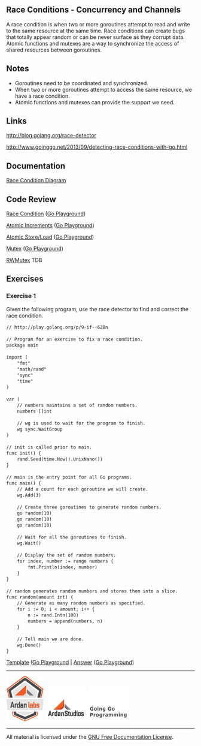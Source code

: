 ## Race Conditions - Concurrency and Channels

A race condition is when two or more goroutines attempt to read and write to the same resource at the same time. Race conditions can create bugs that totally appear random or can be never surface as they corrupt data. Atomic functions and mutexes are a way to synchronize the access of shared resources between goroutines.

## Notes

* Goroutines need to be coordinated and synchronized.
* When two or more goroutines attempt to access the same resource, we have a race condition.
* Atomic functions and mutexes can provide the support we need.

## Links

http://blog.golang.org/race-detector

http://www.goinggo.net/2013/09/detecting-race-conditions-with-go.html

## Documentation

[Race Condition Diagram](documentation/race_condition.md)

## Code Review

[Race Condition](example1/example1.go) ([Go Playground](http://play.golang.org/p/E_pi2bqD4P))

[Atomic Increments](example2/example2.go) ([Go Playground](http://play.golang.org/p/lRNiGIUAwV))

[Atomic Store/Load](example3/example3.go) ([Go Playground](http://play.golang.org/p/o8xu201CF-))

[Mutex](example4/example4.go) ([Go Playground](http://play.golang.org/p/UTPzriWXWq))

[RWMutex](example5/example5.go) TDB

## Exercises

### Exercise 1
Given the following program, use the race detector to find and correct the race condition.

	// http://play.golang.org/p/9-if--6ZBn

	// Program for an exercise to fix a race condition.
	package main

	import (
		"fmt"
		"math/rand"
		"sync"
		"time"
	)

	var (
		// numbers maintains a set of random numbers.
		numbers []int

		// wg is used to wait for the program to finish.
		wg sync.WaitGroup
	)

	// init is called prior to main.
	func init() {
		rand.Seed(time.Now().UnixNano())
	}

	// main is the entry point for all Go programs.
	func main() {
		// Add a count for each goroutine we will create.
		wg.Add(3)

		// Create three goroutines to generate random numbers.
		go random(10)
		go random(10)
		go random(10)

		// Wait for all the goroutines to finish.
		wg.Wait()

		// Display the set of random numbers.
		for index, number := range numbers {
			fmt.Println(index, number)
		}
	}

	// random generates random numbers and stores them into a slice.
	func random(amount int) {
		// Generate as many random numbers as specified.
		for i := 0; i < amount; i++ {
			n := rand.Intn(100)
			numbers = append(numbers, n)
		}

		// Tell main we are done.
	    wg.Done()
	}

[Template](exercises/template1/template1.go) ([Go Playground](http://play.golang.org/p/4TNxrwaHc5) | 
[Answer](exercises/exercise1/exercise1.go) ([Go Playground](http://play.golang.org/p/1XDRILupRo))

___
[![GoingGo Training](../../00-slides/images/ggt_logo.png)](http://www.goinggotraining.net)
[![Ardan Studios](../../00-slides/images/ardan_logo.png)](http://www.ardanstudios.com)
[![GoingGo Blog](../../00-slides/images/ggb_logo.png)](http://www.goinggo.net)
___
All material is licensed under the [GNU Free Documentation License](https://github.com/ArdanStudios/gotraining/blob/master/LICENSE).